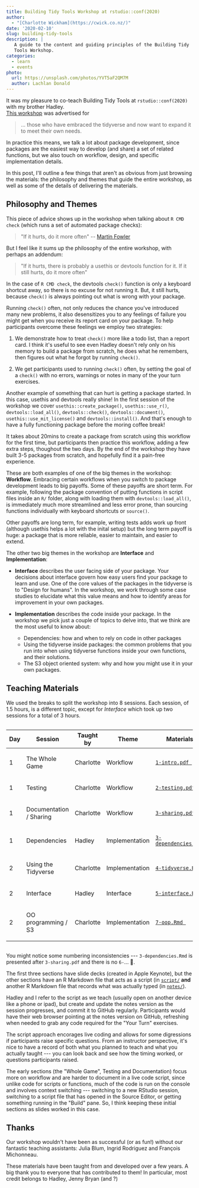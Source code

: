 ```yaml
---
title: Building Tidy Tools Workshop at rstudio::conf(2020)
author:
  - "[Charlotte Wickham](https://cwick.co.nz/)"
date: '2020-02-10'
slug: building-tidy-tools
description: |
   A guide to the content and guiding principles of the Building Tidy
   Tools Workshop.
categories:
  - learn
  - events
photo:
  url: https://unsplash.com/photos/YVT5aF2QM7M
  author: Lachlan Donald
---
```




It was my pleasure to co-teach Building Tidy Tools 
at `rstudio::conf(2020)` with my brother Hadley.  
[This workshop](https://github.com/rstudio-conf-2020/build-tidy-tools/) was advertised for

> ... those who have embraced the tidyverse and now want to expand it to meet their own needs. 

In practice this means, 
we talk a lot about package development, 
since packages are the easiest way 
to develop (and share) a set of
related functions, 
but we also touch on workflow, design,
and specific implementation details.

In this post, I'll outline a few things that aren't
as obvious from just browsing the materials: 
the philosophy and themes that guide the entire workshop, as 
well as some of the details of delivering the materials.

## Philosophy and Themes

This piece of advice shows up in the workshop when talking about 
`R CMD check` (which runs a set of automated package checks):

> "If it hurts, do it more often"
-- [Martin Fowler](https://martinfowler.com/bliki/FrequencyReducesDifficulty.html)

But I feel like it sums up the philosophy of the entire workshop, 
with perhaps an addendum: 

> "If it hurts, there is probably a usethis or devtools function for it.
> If it still hurts, do it more often"

In the case of `R CMD check`, 
the devtools `check()` function is only a keyboard shortcut away, 
so there is no excuse for not running it.
But, it still hurts, 
because `check()` is always pointing out what is wrong with your package.

Running `check()` often, not only 
reduces the chance you've introduced many new problems, 
it also desensitizes you to any feelings of failure you might get
when you receive its report card on your package.
To help participants overcome these feelings we employ two strategies:

1. We demonstrate how to treat `check()` more like a todo list, 
than a report card. 
I think it's useful to see
even Hadley doesn't rely only on his memory to build a package from scratch, 
he does what he remembers, 
then figures out what he forgot by running `check()`.

2. We get participants used to running `check()` often, 
by setting the goal of a `check()` with no errors, warnings or notes 
in many of the your turn exercises. 

Another example of something that can hurt 
is getting a package started. 
In this case, usethis and devtools really shine! 
In the first session of the workshop we
cover `usethis::create_package()`, `usethis::use_r()`, 
`devtools::load_all()`, `devtools::check()`, `devtools::document()`, `usethis::use_mit_license()` and `devtools::install()`.
And that's enough to have a fully functioning package 
before the moring coffee break!

It takes about 20mins to create a package from scratch
using this workflow for the first time, 
but participants then practice this workflow, 
adding a few extra steps, thoughout the two days.
By the end of the workshop 
they have built 3-5 packages from scratch, 
and hopefully find it a pain-free experience.

These are both examples of one of the big themes in the workshop: 
**Workflow**. 
Embracing certain workflows when you switch to package development
leads to big payoffs. 
Some of these payoffs are short term. 
For example, following the package convention of 
putting functions in script files
inside an `R/` folder, 
along with loading them with `devtools::load_all()`,
is immediately much more streamlined and less error prone,
than sourcing functions individually with keyboard shortcuts or `source()`.

Other payoffs are long term, for example, 
writing tests adds work up front (although usethis helps a lot with the inital setup)
but the long term payoff is huge: 
a package that is more reliable, 
easier to maintain, and 
easier to extend.

The other two big themes in the workshop are **Interface** and **Implementation**:

* **Interface** describes the user facing side of your package.
Your decisions about interface govern 
how easy users find your package to learn and use.
One of the core values of the packages in the tidyverse is to
"Design for humans".
In the workshop, 
we work through some case studies to elucidate what this value means and
how to identify areas for improvement in your own packages.

* **Implementation** describes the code inside your package. 
In the workshop we pick just a couple of topics to delve into,
that we think are the most useful to know about: 
    
    * Dependencies: how and when to rely on code in other packages
    * Using the tidyverse inside packages: the common problems that you
    run into when using tidyverse functions inside your own functions, 
    and their solutions.
    * The S3 object oriented system: why and how you might use it in your own packages.  

## Teaching Materials

We used the breaks to split the workshop into 8 sessions.  Each session, of 1.5 hours, is a different topic, 
except for *Interface* which took up two sessions for a total of 3 hours.




<!--html_preserve--><style>html {
  font-family: -apple-system, BlinkMacSystemFont, 'Segoe UI', Roboto, Oxygen, Ubuntu, Cantarell, 'Helvetica Neue', 'Fira Sans', 'Droid Sans', Arial, sans-serif;
}

#euftlqkath .gt_table {
  display: table;
  border-collapse: collapse;
  margin-left: auto;
  /* table.margin.left */
  margin-right: auto;
  /* table.margin.right */
  color: #333333;
  font-size: 16px;
  /* table.font.size */
  background-color: #FFFFFF;
  /* table.background.color */
  width: auto;
  /* table.width */
  border-top-style: solid;
  /* table.border.top.style */
  border-top-width: 2px;
  /* table.border.top.width */
  border-top-color: #A8A8A8;
  /* table.border.top.color */
  border-bottom-style: solid;
  /* table.border.bottom.style */
  border-bottom-width: 2px;
  /* table.border.bottom.width */
  border-bottom-color: #A8A8A8;
  /* table.border.bottom.color */
}

#euftlqkath .gt_heading {
  background-color: #FFFFFF;
  /* heading.background.color */
  border-bottom-color: #FFFFFF;
  /* table.background.color */
  border-left-style: hidden;
  /* heading.border.lr.style */
  border-left-width: 1px;
  /* heading.border.lr.width */
  border-left-color: #D3D3D3;
  /* heading.border.lr.color */
  border-right-style: hidden;
  /* heading.border.lr.style */
  border-right-width: 1px;
  /* heading.border.lr.width */
  border-right-color: #D3D3D3;
  /* heading.border.lr.color */
}

#euftlqkath .gt_title {
  color: #333333;
  font-size: 125%;
  /* heading.title.font.size */
  font-weight: initial;
  /* heading.title.font.weight */
  padding-top: 4px;
  /* heading.top.padding - not yet used */
  padding-bottom: 4px;
  border-bottom-color: #FFFFFF;
  /* table.background.color */
  border-bottom-width: 0;
}

#euftlqkath .gt_subtitle {
  color: #333333;
  font-size: 85%;
  /* heading.subtitle.font.size */
  font-weight: initial;
  /* heading.subtitle.font.weight */
  padding-top: 0;
  padding-bottom: 4px;
  /* heading.bottom.padding - not yet used */
  border-top-color: #FFFFFF;
  /* table.background.color */
  border-top-width: 0;
}

#euftlqkath .gt_bottom_border {
  border-bottom-style: solid;
  /* heading.border.bottom.style */
  border-bottom-width: 2px;
  /* heading.border.bottom.width */
  border-bottom-color: #D3D3D3;
  /* heading.border.bottom.color */
}

#euftlqkath .gt_column_spanner {
  border-bottom-style: solid;
  border-bottom-width: 2px;
  border-bottom-color: #D3D3D3;
  padding-top: 4px;
  padding-bottom: 4px;
}

#euftlqkath .gt_col_headings {
  border-top-style: solid;
  /* column_labels.border.top.style */
  border-top-width: 2px;
  /* column_labels.border.top.width */
  border-top-color: #D3D3D3;
  /* column_labels.border.top.color */
  border-bottom-style: solid;
  /* column_labels.border.bottom.style */
  border-bottom-width: 2px;
  /* column_labels.border.bottom.width */
  border-bottom-color: #D3D3D3;
  /* column_labels.border.bottom.color */
  border-left-style: none;
  /* column_labels.border.lr.style */
  border-left-width: 1px;
  /* column_labels.border.lr.width */
  border-left-color: #D3D3D3;
  /* column_labels.border.lr.color */
  border-right-style: none;
  /* column_labels.border.lr.style */
  border-right-width: 1px;
  /* column_labels.border.lr.width */
  border-right-color: #D3D3D3;
  /* column_labels.border.lr.color */
}

#euftlqkath .gt_col_heading {
  color: #333333;
  background-color: #FFFFFF;
  /* column_labels.background.color */
  font-size: 100%;
  /* column_labels.font.size */
  font-weight: normal;
  /* column_labels.font.weight */
  text-transform: inherit;
  /* column_labels.text_transform */
  vertical-align: middle;
  padding: 5px;
  margin: 10px;
  overflow-x: hidden;
}

#euftlqkath .gt_sep_right {
  border-right: 5px solid #FFFFFF;
}

#euftlqkath .gt_group_heading {
  padding: 8px;
  /* row_group.padding */
  color: #333333;
  background-color: #FFFFFF;
  /* row_group.background.color */
  font-size: 100%;
  /* row_group.font.size */
  font-weight: initial;
  /* row_group.font.weight */
  text-transform: inherit;
  /* row_group.text_transform */
  border-top-style: solid;
  /* row_group.border.top.style */
  border-top-width: 2px;
  /* row_group.border.top.width */
  border-top-color: #D3D3D3;
  /* row_group.border.top.color */
  border-bottom-style: solid;
  /* row_group.border.bottom.style */
  border-bottom-width: 2px;
  /* row_group.border.bottom.width */
  border-bottom-color: #D3D3D3;
  /* row_group.border.bottom.color */
  border-left-style: none;
  /* row_group.border.left.style */
  border-left-width: 1px;
  /* row_group.border.left.width */
  border-left-color: #D3D3D3;
  /* row_group.border.left.color */
  border-right-style: none;
  /* row_group.border.right.style */
  border-right-width: 1px;
  /* row_group.border.right.width */
  border-right-color: #D3D3D3;
  /* row_group.border.right.color */
  vertical-align: middle;
}

#euftlqkath .gt_empty_group_heading {
  padding: 0.5px;
  color: #333333;
  background-color: #FFFFFF;
  /* row_group.background.color */
  font-size: 100%;
  /* row_group.font.size */
  font-weight: initial;
  /* row_group.font.weight */
  border-top-style: solid;
  /* row_group.border.top.style */
  border-top-width: 2px;
  /* row_group.border.top.width */
  border-top-color: #D3D3D3;
  /* row_group.border.top.color */
  border-bottom-style: solid;
  /* row_group.border.bottom.style */
  border-bottom-width: 2px;
  /* row_group.border.bottom.width */
  border-bottom-color: #D3D3D3;
  /* row_group.border.bottom.color */
  vertical-align: middle;
}

#euftlqkath .gt_striped {
  background-color: rgba(128, 128, 128, 0.05);
  /* row.striping.background_color */
}

#euftlqkath .gt_from_md > :first-child {
  margin-top: 0;
}

#euftlqkath .gt_from_md > :last-child {
  margin-bottom: 0;
}

#euftlqkath .gt_row {
  padding-top: 8px;
  /* data_row.padding */
  padding-bottom: 8px;
  /* data_row.padding */
  padding-left: 5px;
  padding-right: 5px;
  margin: 10px;
  border-top-style: solid;
  /* table_body.hlines.style */
  border-top-width: 1px;
  /* table_body.hlines.width */
  border-top-color: #D3D3D3;
  /* table_body.hlines.color */
  border-left-style: none;
  /* table_body.vlines.style */
  border-left-width: 1px;
  /* table_body.vlines.width */
  border-left-color: #D3D3D3;
  /* table_body.vlines.color */
  border-right-style: none;
  /* table_body.vlines.style */
  border-right-width: 1px;
  /* table_body.vlines.width */
  border-right-color: #D3D3D3;
  /* table_body.vlines.color */
  vertical-align: middle;
  overflow-x: hidden;
}

#euftlqkath .gt_stub {
  color: #333333;
  background-color: #FFFFFF;
  /* stub.background.color */
  font-weight: initial;
  /* stub.font.weight */
  text-transform: inherit;
  /* stub.text_transform */
  border-right-style: solid;
  /* stub.border.style */
  border-right-width: 2px;
  /* stub.border.width */
  border-right-color: #D3D3D3;
  /* stub.border.color */
  padding-left: 12px;
}

#euftlqkath .gt_summary_row {
  color: #333333;
  background-color: #FFFFFF;
  /* summary_row.background.color */
  text-transform: inherit;
  /* summary_row.text_transform */
  padding-top: 8px;
  /* summary_row.padding */
  padding-bottom: 8px;
  /* summary_row.padding */
  padding-left: 5px;
  padding-right: 5px;
}

#euftlqkath .gt_first_summary_row {
  padding-top: 8px;
  /* summary_row.padding */
  padding-bottom: 8px;
  /* summary_row.padding */
  padding-left: 5px;
  padding-right: 5px;
  border-top-style: solid;
  /* summary_row.border.style */
  border-top-width: 2px;
  /* summary_row.border.width */
  border-top-color: #D3D3D3;
  /* summary_row.border.color */
}

#euftlqkath .gt_grand_summary_row {
  color: #333333;
  background-color: #FFFFFF;
  /* grand_summary_row.background.color */
  text-transform: inherit;
  /* grand_summary_row.text_transform */
  padding-top: 8px;
  /* grand_summary_row.padding */
  padding-bottom: 8px;
  /* grand_summary_row.padding */
  padding-left: 5px;
  padding-right: 5px;
}

#euftlqkath .gt_first_grand_summary_row {
  padding-top: 8px;
  /* grand_summary_row.padding */
  padding-bottom: 8px;
  /* grand_summary_row.padding */
  padding-left: 5px;
  padding-right: 5px;
  border-top-style: double;
  /* grand_summary_row.border.style */
  border-top-width: 6px;
  /* grand_summary_row.border.width */
  border-top-color: #D3D3D3;
  /* grand_summary_row.border.color */
}

#euftlqkath .gt_table_body {
  border-top-style: solid;
  /* table_body.border.top.style */
  border-top-width: 2px;
  /* table_body.border.top.width */
  border-top-color: #D3D3D3;
  /* table_body.border.top.color */
  border-bottom-style: solid;
  /* table_body.border.bottom.style */
  border-bottom-width: 2px;
  /* table_body.border.bottom.width */
  border-bottom-color: #D3D3D3;
  /* table_body.border.bottom.color */
}

#euftlqkath .gt_footnotes {
  color: #333333;
  background-color: #FFFFFF;
  /* footnotes.background.color */
  border-bottom-style: none;
  /* footnotes.border.bottom.style */
  border-bottom-width: 2px;
  /* footnotes.border.bottom.width */
  border-bottom-color: #D3D3D3;
  /* footnotes.border.bottom.color */
  border-left-style: none;
  /* footnotes.border.lr.color */
  border-left-width: 2px;
  /* footnotes.border.lr.color */
  border-left-color: #D3D3D3;
  /* footnotes.border.lr.color */
  border-right-style: none;
  /* footnotes.border.lr.color */
  border-right-width: 2px;
  /* footnotes.border.lr.color */
  border-right-color: #D3D3D3;
  /* footnotes.border.lr.color */
}

#euftlqkath .gt_footnote {
  margin: 0px;
  font-size: 90%;
  /* footnotes.font.size */
  padding: 4px;
  /* footnotes.padding */
}

#euftlqkath .gt_sourcenotes {
  color: #333333;
  background-color: #FFFFFF;
  /* source_notes.background.color */
  border-bottom-style: none;
  /* source_notes.border.bottom.style */
  border-bottom-width: 2px;
  /* source_notes.border.bottom.width */
  border-bottom-color: #D3D3D3;
  /* source_notes.border.bottom.color */
  border-left-style: none;
  /* source_notes.border.lr.style */
  border-left-width: 2px;
  /* source_notes.border.lr.style */
  border-left-color: #D3D3D3;
  /* source_notes.border.lr.style */
  border-right-style: none;
  /* source_notes.border.lr.style */
  border-right-width: 2px;
  /* source_notes.border.lr.style */
  border-right-color: #D3D3D3;
  /* source_notes.border.lr.style */
}

#euftlqkath .gt_sourcenote {
  font-size: 90%;
  /* source_notes.font.size */
  padding: 4px;
  /* source_notes.padding */
}

#euftlqkath .gt_left {
  text-align: left;
}

#euftlqkath .gt_center {
  text-align: center;
}

#euftlqkath .gt_right {
  text-align: right;
  font-variant-numeric: tabular-nums;
}

#euftlqkath .gt_font_normal {
  font-weight: normal;
}

#euftlqkath .gt_font_bold {
  font-weight: bold;
}

#euftlqkath .gt_font_italic {
  font-style: italic;
}

#euftlqkath .gt_super {
  font-size: 65%;
}

#euftlqkath .gt_footnote_marks {
  font-style: italic;
  font-size: 65%;
}
</style>
<div id="euftlqkath" style="overflow-x:auto;overflow-y:auto;width:auto;height:auto;"><table class="gt_table">
  
  <thead class="gt_col_headings">
    <tr>
      <th class="gt_col_heading gt_columns_bottom_border gt_right" rowspan="1" colspan="1">Day</th>
      <th class="gt_col_heading gt_columns_bottom_border gt_left" rowspan="1" colspan="1">Session</th>
      <th class="gt_col_heading gt_columns_bottom_border gt_left" rowspan="1" colspan="1">Taught by</th>
      <th class="gt_col_heading gt_columns_bottom_border gt_left" rowspan="1" colspan="1">Theme</th>
      <th class="gt_col_heading gt_columns_bottom_border gt_center" rowspan="1" colspan="1">Materials</th>
    </tr>
  </thead>
  <tbody class="gt_table_body">
    <tr>
      <td class="gt_row gt_right"><div class='gt_from_md'><p>1</p>
</div></td>
      <td class="gt_row gt_left"><div class='gt_from_md'><p>The Whole Game</p>
</div></td>
      <td class="gt_row gt_left"><div class='gt_from_md'><p>Charlotte</p>
</div></td>
      <td class="gt_row gt_left"><div class='gt_from_md'><p>Workflow</p>
</div></td>
      <td class="gt_row gt_center"><div class='gt_from_md'><p><a href="https://github.com/rstudio-conf-2020/build-tidy-tools/blob/master/1-intro.pdf"><code>1-intro.pdf </code></a></p>
</div></td>
    </tr>
    <tr>
      <td class="gt_row gt_right gt_striped"><div class='gt_from_md'><p>1</p>
</div></td>
      <td class="gt_row gt_left gt_striped"><div class='gt_from_md'><p>Testing</p>
</div></td>
      <td class="gt_row gt_left gt_striped"><div class='gt_from_md'><p>Charlotte</p>
</div></td>
      <td class="gt_row gt_left gt_striped"><div class='gt_from_md'><p>Workflow</p>
</div></td>
      <td class="gt_row gt_center gt_striped"><div class='gt_from_md'><p><a href="https://github.com/rstudio-conf-2020/build-tidy-tools/blob/master/2-testing.pdf"><code>2-testing.pdf </code></a></p>
</div></td>
    </tr>
    <tr>
      <td class="gt_row gt_right"><div class='gt_from_md'><p>1</p>
</div></td>
      <td class="gt_row gt_left"><div class='gt_from_md'><p>Documentation / Sharing</p>
</div></td>
      <td class="gt_row gt_left"><div class='gt_from_md'><p>Charlotte</p>
</div></td>
      <td class="gt_row gt_left"><div class='gt_from_md'><p>Workflow</p>
</div></td>
      <td class="gt_row gt_center"><div class='gt_from_md'><p><a href="https://github.com/rstudio-conf-2020/build-tidy-tools/blob/master/3-sharing.pdf"><code>3-sharing.pdf </code></a></p>
</div></td>
    </tr>
    <tr>
      <td class="gt_row gt_right gt_striped"><div class='gt_from_md'><p>1</p>
</div></td>
      <td class="gt_row gt_left gt_striped"><div class='gt_from_md'><p>Dependencies</p>
</div></td>
      <td class="gt_row gt_left gt_striped"><div class='gt_from_md'><p>Hadley</p>
</div></td>
      <td class="gt_row gt_left gt_striped"><div class='gt_from_md'><p>Implementation</p>
</div></td>
      <td class="gt_row gt_center gt_striped"><div class='gt_from_md'><p><a href="https://github.com/rstudio-conf-2020/build-tidy-tools/blob/master/script/3-dependencies.Rmd"><code>3-dependencies.Rmd </code></a></p>
</div></td>
    </tr>
    <tr>
      <td class="gt_row gt_right"><div class='gt_from_md'><p>2</p>
</div></td>
      <td class="gt_row gt_left"><div class='gt_from_md'><p>Using the Tidyverse</p>
</div></td>
      <td class="gt_row gt_left"><div class='gt_from_md'><p>Charlotte</p>
</div></td>
      <td class="gt_row gt_left"><div class='gt_from_md'><p>Implementation</p>
</div></td>
      <td class="gt_row gt_center"><div class='gt_from_md'><p><a href="https://github.com/rstudio-conf-2020/build-tidy-tools/blob/master/script/4-tidyverse.Rmd"><code>4-tidyverse.Rmd </code></a></p>
</div></td>
    </tr>
    <tr>
      <td class="gt_row gt_right gt_striped"><div class='gt_from_md'><p>2</p>
</div></td>
      <td class="gt_row gt_left gt_striped"><div class='gt_from_md'><p>Interface</p>
</div></td>
      <td class="gt_row gt_left gt_striped"><div class='gt_from_md'><p>Hadley</p>
</div></td>
      <td class="gt_row gt_left gt_striped"><div class='gt_from_md'><p>Interface</p>
</div></td>
      <td class="gt_row gt_center gt_striped"><div class='gt_from_md'><p><a href="https://github.com/rstudio-conf-2020/build-tidy-tools/blob/master/script/5-interface.Rmd"><code>5-interface.Rmd </code></a></p>
</div></td>
    </tr>
    <tr>
      <td class="gt_row gt_right"><div class='gt_from_md'><p>2</p>
</div></td>
      <td class="gt_row gt_left"><div class='gt_from_md'><p>OO programming / S3</p>
</div></td>
      <td class="gt_row gt_left"><div class='gt_from_md'><p>Charlotte</p>
</div></td>
      <td class="gt_row gt_left"><div class='gt_from_md'><p>Implementation</p>
</div></td>
      <td class="gt_row gt_center"><div class='gt_from_md'><p><a href="https://github.com/rstudio-conf-2020/build-tidy-tools/blob/master/script/7-oop.Rmd"><code>7-oop.Rmd </code></a></p>
</div></td>
    </tr>
  </tbody>
  
  
</table></div><!--/html_preserve-->

You might notice some numbering inconsistencies --- 
`3-dependencies.Rmd` is presented after `3-sharing.pdf` 
and there is no `6-`... 🤷.

The first three sections have slide decks (created in Apple Keynote), 
but the other sections have an R Markdown file that acts as a script 
(in [`script/`](https://github.com/rstudio-conf-2020/build-tidy-tools/tree/master/script)
 **and** another R Markdown file that records what was actually typed 
(in [`notes/`](https://github.com/rstudio-conf-2020/build-tidy-tools/tree/master/notes)).

Hadley and I refer to the script as we teach 
(usually open on another device like a phone or ipad), 
but create and update the notes version as the session progresses,
and commit it to GitHub regularly.
Participants would have their web browser pointing at the notes version on GitHub, 
refreshing when needed to grab any code required for the "Your Turn" exercises.  

The script approach encorages live coding and 
allows for some digressions if participants raise specific questions.
From an instructor perspective, 
it's nice to have a record of both what you planned to teach and 
what you actually taught --- 
you can look back and see how the timing worked, 
or questions participants raised.

The early sections 
(the "Whole Game", Testing and Documentation) 
focus more on workflow and are harder to document in a live code script, 
since unlike code for scripts or functions, 
much of the code is run on the console and involves context switching --- 
switching to a new RStudio session, 
switching to a script file that has opened in the Source Editor, 
or getting something running in the "Build" pane. 
So, I think keeping these initial sections as slides worked in this case.

## Thanks

Our workshop wouldn't have been as successful (or as fun!) without
our fantastic teaching assistants: Julia Blum, Ingrid Rodriguez and François Michonneau.

These materials have been taught from and developed over a few years.
A big thank you to everyone that has contributed to them!
In particular, 
most credit belongs to Hadley, Jenny Bryan (and ?)
